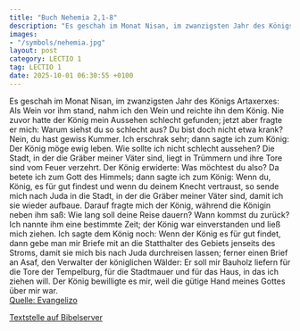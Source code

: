 ```yaml
---
title: "Buch Nehemia 2,1-8"
description: "Es geschah im Monat Nisan, im zwanzigsten Jahr des Königs Artaxerxes: Als Wein vor ihm stand, nahm ich den Wein und reichte ihn dem König. Nie zuvor hatte der König mein Aussehen schlecht gefunden; jetzt aber fragte er mich: Warum siehst du so schlecht aus? Du bist doch nicht etw...."
images:
- "/symbols/nehemia.jpg"
layout: post
category: LECTIO 1
tag: LECTIO 1
date: 2025-10-01 06:30:55 +0100
---
```

Es geschah im Monat Nisan, im zwanzigsten Jahr des Königs Artaxerxes: Als Wein vor ihm stand, nahm ich den Wein und reichte ihn dem König. Nie zuvor hatte der König mein Aussehen schlecht gefunden;
jetzt aber fragte er mich: Warum siehst du so schlecht aus? Du bist doch nicht etwa krank? Nein, du hast gewiss Kummer.<!--more--> Ich erschrak sehr;
dann sagte ich zum König: Der König möge ewig leben. Wie sollte ich nicht schlecht aussehen? Die Stadt, in der die Gräber meiner Väter sind, liegt in Trümmern und ihre Tore sind vom Feuer verzehrt.
Der König erwiderte: Was möchtest du also? Da betete ich zum Gott des Himmels;
dann sagte ich zum König: Wenn du, König, es für gut findest und wenn du deinem Knecht vertraust, so sende mich nach Juda in die Stadt, in der die Gräber meiner Väter sind, damit ich sie wieder aufbaue.
Darauf fragte mich der König, während die Königin neben ihm saß: Wie lang soll deine Reise dauern? Wann kommst du zurück? Ich nannte ihm eine bestimmte Zeit; der König war einverstanden und ließ mich ziehen.
Ich sagte dem König noch: Wenn der König es für gut findet, dann gebe man mir Briefe mit an die Statthalter des Gebiets jenseits des Stroms, damit sie mich bis nach Juda durchreisen lassen;
ferner einen Brief an Asaf, den Verwalter der königlichen Wälder: Er soll mir Bauholz liefern für die Tore der Tempelburg, für die Stadtmauer und für das Haus, in das ich ziehen will. Der König bewilligte es mir, weil die gütige Hand meines Gottes über mir war.<br>
[Quelle: Evangelizo](https://evangeliumtagfuertag.org/DE/gospel)

[Textstelle auf Bibelserver](https://www.bibleserver.com/EU/Nehemia2,1-8)
